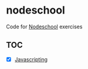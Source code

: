 # nodeschool

Code for [Nodeschool](https://nodeschool.io/) exercises

## TOC

- [x] [Javascripting](/javascripting/)
